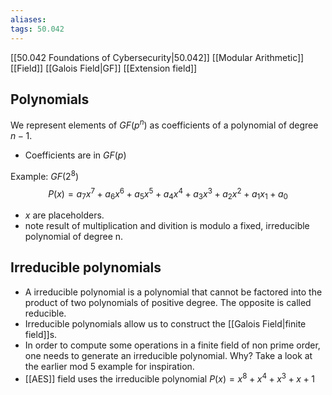 ```yaml
---
aliases: 
tags: 50.042
---
```

[[50.042 Foundations of Cybersecurity|50.042]]
[[Modular Arithmetic]]
[[Field]]
[[Galois Field|GF]]
[[Extension field]]

## Polynomials
We represent elements of $GF(p^n)$ as coefficients of a polynomial of degree $n-1$.
- Coefficients are in $GF(p)$

Example: $GF(2^8)$
$$P(x) = a_7x^7 + a_6x^6 + a_5x^5 + a_4x^4 + a_3x^3 + a_2x^2 + a_1x_1 + a_0$$
- $x$ are placeholders.
- note result of multiplication and divition is modulo a fixed, irreducible polynomial of degree n.

## Irreducible polynomials
-   A irreducible polynomial is a polynomial that cannot be factored into the product of two polynomials of positive degree. The opposite is called reducible.
-   Irreducible polynomials allow us to construct the [[Galois Field|finite field]]s.
-   In order to compute some operations in a finite field of non prime order, one needs to generate an irreducible polynomial. Why? Take a look at the earlier mod 5 example for inspiration.
-   [[AES]] field uses the irreducible polynomial $P(x) = x^8 + x^4 + x^3 + x + 1$

